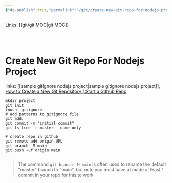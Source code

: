 ```yaml
---
{"dg-publish":true,"permalink":"/git/create-new-git-repo-for-nodejs-project/","tags":["git"],"created":"","updated":""}
---
```



Links: [[git/git MOC\|git MOC]]

<br ><br >

# Create New Git Repo For Nodejs Project

links: [[sample gitignore nodejs project\|sample gitignore nodejs project]], [How to Create a New Git Repository | Start a Github Repo](https://initialcommit.com/blog/git-create-repository)

```Shell
mkdir project
git init 
touch .gitignore
# add patterns to gitignore file
git add. 
git commit -m "initial commit"
git ls-tree -r master --name-only

# create repo in github
git remote add origin URL
git branch -M main
git push -uf origin main


```

> The command `git branch -M main` is often used to rename the default "master" branch to "main", but note you must have at made at least 1 commit in your repo for this to work

<br ><br >